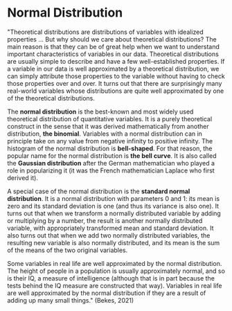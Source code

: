 # Normal Distribution

"Theoretical distributions are distributions of variables with idealized properties ... But why should we care about theoretical distributions? The main reason is that they can be of great help when we want to understand important characteristics of variables in our data. Theoretical distributions are usually simple to describe and have a few well-established properties. If a variable in our data is well approximated by a theoretical distribution, we can simply attribute those properties to the variable without having to check those properties over and over. It turns out that there are surprisingly many real-world variables whose distributions are quite well approximated by one of the theoretical distributions.&#x20;

The **normal distribution** is the best-known and most widely used theoretical distribution of quantitative variables. It is a purely theoretical construct in the sense that it was derived mathematically from another distribution, **the binomial**. Variables with a normal distribution can in principle take on any value from negative infinity to positive infinity. The histogram of the normal distribution is **bell-shaped**. For that reason, the popular name for the normal distribution is **the bell curve**. It is also called the **Gaussian distribution** after the German mathematician who played a role in popularizing it (it was the French mathematician Laplace who first derived it).&#x20;

A special case of the normal distribution is the **standard normal distribution**. It is a normal distribution with parameters 0 and 1: its mean is zero and its standard deviation is one (and thus its variance is also one). It turns out that when we transform a normally distributed variable by adding or multiplying by a number, the result is another normally distributed variable, with appropriately transformed mean and standard deviation. It also turns out that when we add two normally distributed variables, the resulting new variable is also normally distributed, and its mean is the sum of the means of the two original variables.&#x20;

Some variables in real life are well approximated by the normal distribution. The height of people in a population is usually approximately normal, and so is their IQ, a measure of intelligence (although that is in part because the tests behind the IQ measure are constructed that way). Variables in real life are well approximated by the normal distribution if they are a result of adding up many small things." (Bekes, 2021)&#x20;
